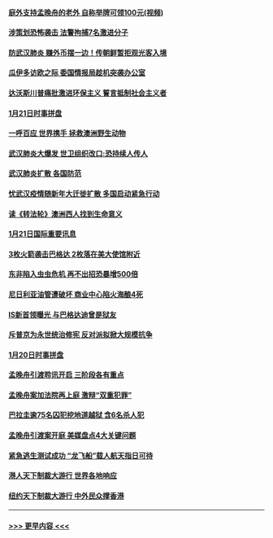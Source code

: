 #### [庭外支持孟晚舟的老外 自称举牌可领100元(视频)](../pages/prog202/a102758092.md?t=01221533) 
#### [涉策划恐怖袭击 法警拘捕7名激进分子](../pages/prog202/a102758069.md?t=01221533) 
#### [防武汉肺炎 赚外币摆一边！传朝鲜暂拒观光客入境](../pages/prog202/a102758019.md?t=01221533) 
#### [瓜伊多访欧之际 委国情报局趁机突袭办公室](../pages/prog202/a102757999.md?t=01221533) 
#### [达沃斯川普痛批激进环保主义 誓言抵制社会主义者](../pages/prog202/a102757906.md?t=01221533) 
#### [1月21日时事拼盘](../pages/prog202/a102757893.md?t=01221533) 
#### [一呼百应 世界携手 拯救澳洲野生动物](../pages/prog202/a102757884.md?t=01221533) 
#### [武汉肺炎大爆发 世卫组织改口:恐持续人传人](../pages/prog202/a102757701.md?t=01221533) 
#### [武汉肺炎扩散 各国防范](../pages/prog202/a102757636.md?t=01221533) 
#### [忧武汉疫情随新年大迁徙扩散 多国启动紧急行动](../pages/prog202/a102757625.md?t=01221533) 
#### [读《转法轮》澳洲西人找到生命意义](../pages/prog202/a102757465.md?t=01221533) 
#### [1月21日国际重要讯息](../pages/prog202/a102757450.md?t=01221533) 
#### [3枚火箭袭击巴格达 2枚落在美大使馆附近](../pages/prog202/a102757310.md?t=01221533) 
#### [东非陷入虫虫危机 再不出招恐暴增500倍](../pages/prog202/a102757295.md?t=01221533) 
#### [尼日利亚油管遭破坏 商业中心陷火海酿4死](../pages/prog202/a102757272.md?t=01221533) 
#### [IS新首领曝光 与巴格达迪曾是狱友](../pages/prog202/a102757122.md?t=01221533) 
#### [斥普京为永世统治修宪 反对派拟掀大规模抗争](../pages/prog202/a102757022.md?t=01221533) 
#### [1月20日时事拼盘](../pages/prog202/a102757036.md?t=01221533) 
#### [孟晚舟引渡聆讯开启 三阶段各有重点](../pages/prog202/a102757006.md?t=01221533) 
#### [孟晚舟案加法院再上庭 激辩“双重犯罪”](../pages/prog202/a102756996.md?t=01221533) 
#### [巴拉圭逾75名囚犯挖地道越狱 含6名杀人犯](../pages/prog202/a102756968.md?t=01221533) 
#### [孟晚舟引渡案开庭 美媒盘点4大关键问题](../pages/prog202/a102756917.md?t=01221533) 
#### [紧急逃生测试成功 “龙飞船”载人航天指日可待](../pages/prog202/a102756957.md?t=01221533) 
#### [港人天下制裁大游行 世界各地响应](../pages/prog202/a102756878.md?t=01221533) 
#### [纽约天下制裁大游行 中外民众撑香港](../pages/prog202/a102756875.md?t=01221533) 

----
#### [ >>> 更早内容 <<< ](../indexes/prog202-earlier.md)

